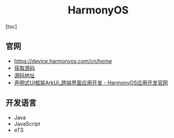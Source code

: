 <h1 align="center">HarmonyOS</h1>

[toc]

## 官网

* https://device.harmonyos.com/cn/home
* [获取源码](https://device.harmonyos.com/cn/docs/start/get-code/oem_sourcecode_guide-0000001050769927)
* [源码地址](https://gitee.com/openharmony)
* [声明式UI框架ArkUI_跨端界面应用开发 - HarmonyOS应用开发官网](https://developer.harmonyos.com/cn/develop/arkUI)



## 开发语言

* Java
* JavaScript
* eTS

